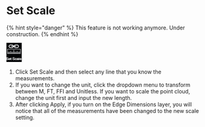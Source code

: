 # Set Scale

{% hint style="danger" %}
This feature is not working anymore. Under construction.
{% endhint %}

![](../.gitbook/assets/setscale.jpg)

1. Click Set Scale and then select any line that you know the measurements.
2. If you want to change the unit, click the dropdown menu to transform between M, FT, FFI and Unitless. If you want to scale the point cloud, change the unit first and input the new length.
3. After clicking Apply, if you turn on the Edge Dimensions layer, you will notice that all of the measurements have been changed to the new scale setting.

